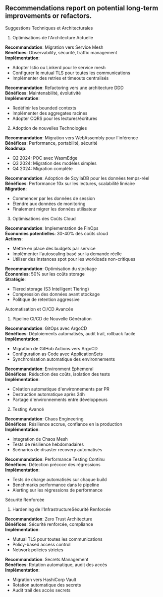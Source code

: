 ## Recommendations report on potential long-term improvements or refactors.

Suggestions Techniques et Architecturales
1. Optimisations de l'Architecture Actuelle

**Recommandation**: Migration vers Service Mesh  
**Bénéfices**: Observability, sécurité, traffic management  
**Implémentation**:
- Adopter Istio ou Linkerd pour le service mesh
- Configurer le mutual TLS pour toutes les communications
- Implémenter des retries et timeouts centralisés

**Recommandation**: Refactoring vers une architecture DDD  
**Bénéfices**: Maintenabilité, évolutivité  
**Implémentation**:
- Redéfinir les bounded contexts
- Implémenter des aggregates racines
- Adopter CQRS pour les lectures/écritures

2. Adoption de nouvelles Technologies

**Recommandation**: Migration vers WebAssembly pour l'inférence  
**Bénéfices**: Performance, portabilité, sécurité  
**Roadmap**:
- Q2 2024: POC avec WasmEdge
- Q3 2024: Migration des modèles simples
- Q4 2024: Migration complète

**Recommandation**: Adoption de ScyllaDB pour les données temps-réel  
**Bénéfices**: Performance 10x sur les lectures, scalabilité linéaire  
**Migration**:
- Commencer par les données de session
- Étendre aux données de monitoring
- Finalement migrer les données utilisateur

3. Optimisations des Coûts Cloud

**Recommandation**: Implementation de FinOps  
**Économies potentielles**: 30-40% des coûts cloud  
**Actions**:
- Mettre en place des budgets par service
- Implémenter l'autoscaling basé sur la demande réelle
- Utiliser des instances spot pour les workloads non-critiques

**Recommandation**: Optimisation du stockage  
**Économies**: 50% sur les coûts storage  
**Stratégie**:
- Tiered storage (S3 Intelligent Tiering)
- Compression des données avant stockage
- Politique de retention aggressive

Automatisation et CI/CD Avancée  
1. Pipeline CI/CD de Nouvelle Génération

**Recommandation**: GitOps avec ArgoCD  
**Bénéfices**: Déploiements automatisés, audit trail, rollback facile  
**Implémentation**:
- Migration de GitHub Actions vers ArgoCD
- Configuration as Code avec ApplicationSets
- Synchronisation automatique des environnements

**Recommandation**: Environment Ephemeral  
**Bénéfices**: Réduction des coûts, isolation des tests  
**Implémentation**:
- Création automatique d'environnements par PR
- Destruction automatique après 24h
- Partage d'environnements entre développeurs

2. Testing Avancé

**Recommandation**: Chaos Engineering  
**Bénéfices**: Résilience accrue, confiance en la production  
**Implémentation**:
- Integration de Chaos Mesh
- Tests de résilience hebdomadaires
- Scénarios de disaster recovery automatisés

**Recommandation**: Performance Testing Continu  
**Bénéfices**: Détection précoce des régressions  
**Implémentation**:
- Tests de charge automatisés sur chaque build
- Benchmarks performance dans le pipeline
- Alerting sur les régressions de performance

Sécurité Renforcée
1. Hardening de l'InfrastructureSécurité Renforcée

**Recommandation**: Zero Trust Architecture  
**Bénéfices**: Sécurité renforcée, compliance  
**Implémentation**:
- Mutual TLS pour toutes les communications
- Policy-based access control
- Network policies strictes

**Recommandation**: Secrets Management  
**Bénéfices**: Rotation automatique, audit des accès  
**Implémentation**:
- Migration vers HashiCorp Vault
- Rotation automatique des secrets
- Audit trail des accès secrets
